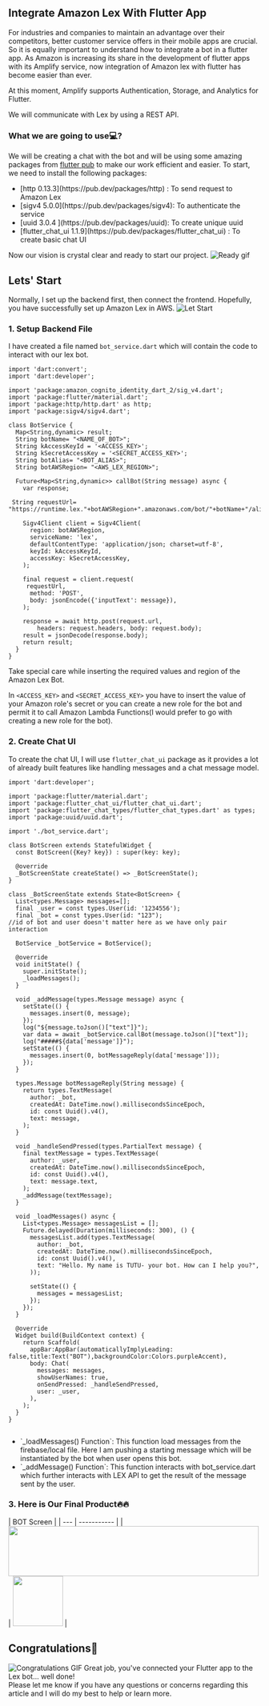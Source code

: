 ## Integrate Amazon Lex With Flutter App

For industries and companies to maintain an advantage over their competitors, better customer service offers in their mobile apps are crucial. So it is equally important to understand how to integrate a bot in a flutter app. As Amazon is increasing its share in the development of flutter apps with its Amplify service, now integration of Amazon lex with flutter has become easier than ever. 

At this moment, Amplify supports Authentication, Storage, and Analytics for Flutter. 

We will communicate with Lex by using a REST API.


### What we are going to use💻?
We will be creating a chat with the bot and will be using some amazing packages from  [flutter pub](https://pub.dev/)  to make our work efficient and easier.
To start, we need to install the following packages:
<ul>
<li>  [http 0.13.3](https://pub.dev/packages/http) : To send request to Amazon Lex</li>
<li>  [sigv4 5.0.0](https://pub.dev/packages/sigv4): To authenticate the service </li>
<li>  [uuid 3.0.4 ](https://pub.dev/packages/uuid): To create unique uuid </li>
<li>  [flutter_chat_ui 1.1.9](https://pub.dev/packages/flutter_chat_ui) : To create basic chat UI</li>
</ul>

Now our vision is crystal clear and ready to start our project.
![Ready gif](https://media.giphy.com/media/h7dboNZPsoGwRg9bid/giphy.gif)

## Lets' Start
Normally, I set up the backend first, then connect the frontend. Hopefully, you have successfully set up Amazon Lex in AWS.
![Let Start ](https://media.giphy.com/media/2uIlaHVsql55CLP3as/giphy.gif)

### 1. Setup Backend File
I have created a file named `bot_service.dart` which will contain the code to interact with our lex bot.

```
import 'dart:convert';
import 'dart:developer';

import 'package:amazon_cognito_identity_dart_2/sig_v4.dart';
import 'package:flutter/material.dart';
import 'package:http/http.dart' as http;
import 'package:sigv4/sigv4.dart';

class BotService {
  Map<String,dynamic> result;
  String botName= "<NAME_OF_BOT>";
  String kAccessKeyId = '<ACCESS_KEY>';
  String kSecretAccessKey = '<SECRET_ACCESS_KEY>';
  String botAlias= "<BOT_ALIAS>";
  String botAWSRegion= "<AWS_LEX_REGION>";
  
  Future<Map<String,dynamic>> callBot(String message) async {
    var response;

 String requestUrl= "https://runtime.lex."+botAWSRegion+".amazonaws.com/bot/"+botName+"/alias/"+botAlias+"/user/1234/text";

    Sigv4Client client = Sigv4Client(
      region: botAWSRegion,
      serviceName: 'lex',
      defaultContentType: 'application/json; charset=utf-8',
      keyId: kAccessKeyId,
      accessKey: kSecretAccessKey,
    );

    final request = client.request(
     requestUrl,
      method: 'POST',
      body: jsonEncode({'inputText': message}),
    );
    
    response = await http.post(request.url,
        headers: request.headers, body: request.body);
    result = jsonDecode(response.body);
    return result;
  }
}
```

Take special care while inserting the required values and region of the Amazon Lex Bot.

In `<ACCESS_KEY>` and `<SECRET_ACCESS_KEY>` you have to insert the value of your Amazon role's secret or you can create a new role for the bot and permit it to call Amazon Lambda Functions(I would prefer to go with creating a new role for the bot).


### 2. Create Chat UI
To create the chat UI, I will use `flutter_chat_ui` package as it provides a lot of already built features like handling messages and a chat message model.

```
import 'dart:developer';

import 'package:flutter/material.dart';
import 'package:flutter_chat_ui/flutter_chat_ui.dart';
import 'package:flutter_chat_types/flutter_chat_types.dart' as types;
import 'package:uuid/uuid.dart';

import './bot_service.dart';

class BotScreen extends StatefulWidget {
  const BotScreen({Key? key}) : super(key: key);

  @override
  _BotScreenState createState() => _BotScreenState();
}

class _BotScreenState extends State<BotScreen> {
  List<types.Message> messages=[];
  final _user = const types.User(id: '1234556');
  final _bot = const types.User(id: "123");
//id of bot and user doesn't matter here as we have only pair interaction

  BotService _botService = BotService();

  @override
  void initState() {
    super.initState();
    _loadMessages();
  }

  void _addMessage(types.Message message) async {
    setState(() {
      messages.insert(0, message);
    });
    log("${message.toJson()["text"]}");
    var data = await _botService.callBot(message.toJson()["text"]);
    log("#####${data['message']}");
    setState(() {
      messages.insert(0, botMessageReply(data['message']));
    });
  }

  types.Message botMessageReply(String message) {
    return types.TextMessage(
      author: _bot,
      createdAt: DateTime.now().millisecondsSinceEpoch,
      id: const Uuid().v4(),
      text: message,
    );
  }

  void _handleSendPressed(types.PartialText message) {
    final textMessage = types.TextMessage(
      author: _user,
      createdAt: DateTime.now().millisecondsSinceEpoch,
      id: const Uuid().v4(),
      text: message.text,
    );
    _addMessage(textMessage);
  }

  void _loadMessages() async {
    List<types.Message> messagesList = [];
    Future.delayed(Duration(milliseconds: 300), () {
      messagesList.add(types.TextMessage(
        author: _bot,
        createdAt: DateTime.now().millisecondsSinceEpoch,
        id: const Uuid().v4(),
        text: "Hello. My name is TUTU- your bot. How can I help you?",
      ));

      setState(() {
        messages = messagesList;
      });
    });
  }

  @override
  Widget build(BuildContext context) {
    return Scaffold(
      appBar:AppBar(automaticallyImplyLeading: false,title:Text("BOT"),backgroundColor:Colors.purpleAccent),
      body: Chat(
        messages: messages,
        showUserNames: true,
        onSendPressed: _handleSendPressed,
        user: _user,
      ),
    );
  }
}


```

<ul>
<li>`_loadMessages() Function`: This function load messages from the firebase/local file. Here I am pushing a starting message which will be instantiated by the bot when user opens this bot.</li>
<li>`_addMessage() Function`: This function interacts with bot_service.dart which further interacts with LEX API to get the result of the message sent by the user.
</li>
</ul>



### 3. Here is Our Final Product🔥🔥

| BOT Screen  |
| --- | ----------- |
|<img src="https://cdn.hashnode.com/res/hashnode/image/upload/v1628683299915/dxuvYO3nNj.png" width="500" height="100" /> | <img src="https://cdn.hashnode.com/res/hashnode/image/upload/v1628683300948/W-k8ktDWS.png" width="100" height="100" /> |



## Congratulations🎉
![Congratulations GIF](https://media.giphy.com/media/l49JNZ87F3AmPoH0A/giphy.gif)
Great job, you've connected your Flutter app to the Lex bot... well done! <br>
Please let me know if you have any questions or concerns regarding this article and I will do my best to help or learn more.


